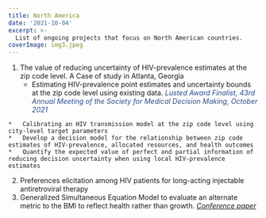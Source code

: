 ```yaml
---
title: North America
date: '2021-10-04'
excerpt: >- 
  List of ongoing projects that focus on North American countries.
coverImage: img3.jpeg
---
```

1.  The value of reducing uncertainty of HIV-prevalence estimates at the zip code level. A Case of study in Atlanta, Georgia
    *   Estimating HIV-prevalence point estimates and uncertainty bounds at the zip code level using existing data.
		<span style="color:#2a4b8d">*Lusted Award Finalist, 43rd Annual Meeting of the Society for Medical Decision Making, October 2021*</span>
<!-- Sources: syntax: https://stackoverflow.com/questions/35465557/how-to-apply-color-in-markdown; https://bookdown.org/yihui/rmarkdown-cookbook/font-color.html; Colors: https://meta.wikimedia.org/wiki/Wiki_color_formatting_help -->
    *   Calibrating an HIV transmission model at the zip code level using city-level target parameters
    *   Develop a decision model for the relationship between zip code estimates of HIV-prevalence, allocated resources, and health outcomes
    *   Quantify the expected value of perfect and partial information of reducing decision uncertainty when using local HIV-prevalence estimates
2.  Preferences elicitation among HIV patients for long-acting injectable antiretroviral therapy
3.  Generalized Simultaneous Equation Model to evaluate an alternate metric to the BMI to reflect health rather than growth. [*Conference paper*](http://dx.doi.org/10.13140/RG.2.2.34973.23528)